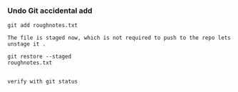 ### Undo Git accidental add 

```
git add roughnotes.txt

The file is staged now, which is not required to push to the repo lets unstage it .

git restore --staged
roughnotes.txt


verify with git status 


```


